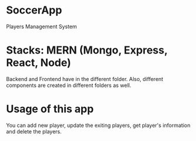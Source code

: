# SoccerApp
Players Management System
# Stacks: MERN (Mongo, Express, React, Node)
Backend and Frontend have in the different folder. Also, different components are created in different folders as well.
# Usage of this app
You can add new player, update the exiting players, get player's information and delete the players. 
 
